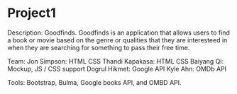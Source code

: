 # Project1

Description: Goodfinds. Goodfinds is an application that allows users to find a book or movie based on the genre or qualities that they are interesteed in when they are searching for something to pass their free time.


Team: Jon Simpson: HTML CSS
      Thandi Kapakasa: HTML CSS
      Baiyang Qi: Mockup, JS / CSS support
      Dogrul Hikmet: Google API
      Kyle Ahn: OMDb API
   
Tools: Bootstrap, Bulma, Google books API, and OMBD API. 
 

